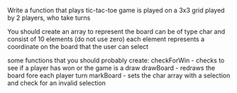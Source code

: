 Write a function that plays tic-tac-toe
    game is played on a 3x3 grid
    played by 2 players, who take turns

You should create an array to represent the board
    can be of type char and consist of 10 elements (do not use zero)
    each element represents a coordinate on the board that the user can select

some functions that you should probably create:
    checkForWin - checks to see if a player has won or the game is a draw
    drawBoard - redraws the board fore each player turn
    markBoard - sets the char array with a selection and check for an invalid selection